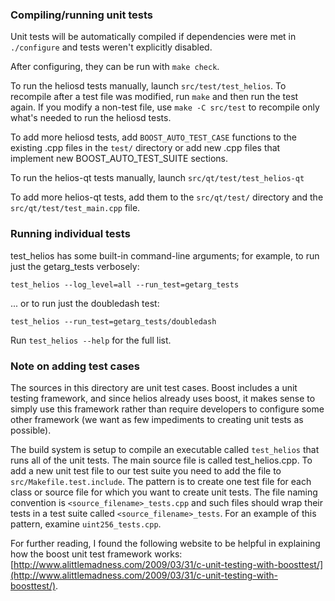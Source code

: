 ### Compiling/running unit tests

Unit tests will be automatically compiled if dependencies were met in `./configure`
and tests weren't explicitly disabled.

After configuring, they can be run with `make check`.

To run the heliosd tests manually, launch `src/test/test_helios`. To recompile
after a test file was modified, run `make` and then run the test again. If you
modify a non-test file, use `make -C src/test` to recompile only what's needed
to run the heliosd tests.

To add more heliosd tests, add `BOOST_AUTO_TEST_CASE` functions to the existing
.cpp files in the `test/` directory or add new .cpp files that
implement new BOOST_AUTO_TEST_SUITE sections.

To run the helios-qt tests manually, launch `src/qt/test/test_helios-qt`

To add more helios-qt tests, add them to the `src/qt/test/` directory and
the `src/qt/test/test_main.cpp` file.

### Running individual tests

test_helios has some built-in command-line arguments; for
example, to run just the getarg_tests verbosely:

    test_helios --log_level=all --run_test=getarg_tests

... or to run just the doubledash test:

    test_helios --run_test=getarg_tests/doubledash

Run `test_helios --help` for the full list.

### Note on adding test cases

The sources in this directory are unit test cases.  Boost includes a
unit testing framework, and since helios already uses boost, it makes
sense to simply use this framework rather than require developers to
configure some other framework (we want as few impediments to creating
unit tests as possible).

The build system is setup to compile an executable called `test_helios`
that runs all of the unit tests.  The main source file is called
test_helios.cpp. To add a new unit test file to our test suite you need 
to add the file to `src/Makefile.test.include`. The pattern is to create 
one test file for each class or source file for which you want to create 
unit tests.  The file naming convention is `<source_filename>_tests.cpp` 
and such files should wrap their tests in a test suite 
called `<source_filename>_tests`. For an example of this pattern, 
examine `uint256_tests.cpp`.

For further reading, I found the following website to be helpful in
explaining how the boost unit test framework works:
[http://www.alittlemadness.com/2009/03/31/c-unit-testing-with-boosttest/](http://www.alittlemadness.com/2009/03/31/c-unit-testing-with-boosttest/).
